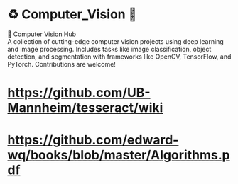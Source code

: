 #  ♻ Computer_Vision 📸
📸 Computer Vision Hub <br>  A collection of cutting-edge computer vision projects using deep learning and image processing. Includes tasks like image classification, object detection, and segmentation with frameworks like OpenCV, TensorFlow, and PyTorch. Contributions are welcome!
# https://github.com/UB-Mannheim/tesseract/wiki 
# https://github.com/edward-wq/books/blob/master/Algorithms.pdf
